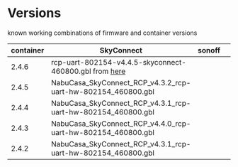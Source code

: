 # Versions

known working combinations of firmware and container versions

| container | SkyConnect                                                   | sonoff |   |   |
|-----------|--------------------------------------------------------------|--------|---|---|
| 2.4.6     | rcp-uart-802154-v4.4.5-skyconnect-460800.gbl from [here](https://github.com/darkxst/silabs-firmware-builder/tree/main/firmware_builds/skyconnect)               |        |   |   |
| 2.4.5     | NabuCasa_SkyConnect_RCP_v4.3.2_rcp-uart-hw-802154_460800.gbl |        |   |   |
| 2.4.4     | NabuCasa_SkyConnect_RCP_v4.3.1_rcp-uart-hw-802154_460800.gbl |        |   |   |
| 2.4.3     | NabuCasa_SkyConnect_RCP_v4.4.0_rcp-uart-hw-802154_460800.gbl |        |   |   |
| 2.4.2     | NabuCasa_SkyConnect_RCP_v4.3.1_rcp-uart-hw-802154_460800.gbl |        |   |   |